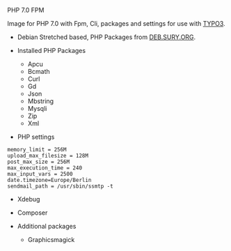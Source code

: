 PHP 7.0 FPM

Image for PHP 7.0 with Fpm, Cli, packages and settings for use with [TYPO3](https://typo3.org).

* Debian Stretched based, PHP Packages from [DEB.SURY.ORG](https://deb.sury.org).

* Installed PHP Packages

    * Apcu
    * Bcmath
    * Curl
    * Gd
    * Json
    * Mbstring
    * Mysqli
    * Zip
    * Xml
  
* PHP settings

```
memory_limit = 256M
upload_max_filesize = 128M
post_max_size = 256M
max_execution_time = 240
max_input_vars = 2500
date.timezone=Europe/Berlin
sendmail_path = /usr/sbin/ssmtp -t
```

* Xdebug

* Composer

* Additional packages

    * Graphicsmagick